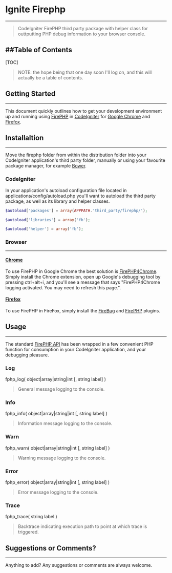 # Ignite Firephp
-----------------------
> CodeIgniter FirePHP third party package with helper class for outtputting PHP debug information to your browser console.

##Table of Contents
-----------------------
[TOC]

> NOTE: the hope being that one day soon I'll log on, and this will actually be a table of contents.

## Getting Started
-----------------------

This document quickly outlines how to get your development environment up and running using [FirePHP](http://www.firephp.org/) in [CodeIgniter](https://ellislab.com/codeigniter) for [Google Chrome](https://www.google.ca/chrome/) and [Firefox](https://www.mozilla.org/en-US/firefox/new/).

## Installaltion
-----------------------

Move the firephp folder from within the distribution folder into your CodeIgniter application's third party folder, manually or using your favourite package manager, for example [Bower](http://bower.io/).

### CodeIgniter

In your application's autoload configuration file located in applications/config/autoload.php you'll want to autoload the third party package, as well as its library and helper classes.

```php
$autoload['packages'] = array(APPPATH.'third_party/firephp/');
```

```php
$autoload['libraries'] = array('fb');
```

```php
$autoload['helper'] = array('fb');
```

### Browser
-----------------------

#### [Chrome](https://www.google.ca/chrome/)

To use FirePHP in Google Chrome the best solution is [FirePHP4Chrome](https://chrome.google.com/webstore/search/firephp4chrome).  Simply install the Chrome extension, open up Google's debugging tool by pressing ctrl+alt+i, and you'll see a message that says "FirePHP4Chrome logging activated.  You may need to refresh this page.".

#### [Firefox](https://www.mozilla.org/en-US/firefox/new/)

To use FirePHP in FireFox, simply install the [FireBug](http://getfirebug.com/) and [FirePHP](http://www.firephp.org/) plugins.

## Usage
-----------------------

The standard [FirePHP API](http://www.firephp.org/HQ/Use.htm) has been wrapped in a few convenient PHP function for consumption in your CodeIgniter application, and your debugging pleasure.

### Log

fphp_log( object|array|string|int [, string label] )
> General message logging to the console.

### Info

fphp_info( object|array|string|int [, string label] )
> Information message logging to the console.

### Warn

fphp_warn( object|array|string|int [, string label] )
> Warning message logging to the console.

### Error

fphp_error( object|array|string|int [, string label] )
> Error message logging to the console.

### Trace

fphp_trace( string label )
> Backtrace indicating execution path to point at which trace is triggered.

## Suggestions or Comments?
-----------------------

Anything to add?  Any suggestions or comments are always welcome.